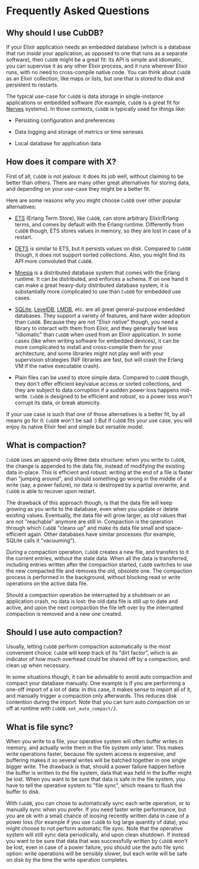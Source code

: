 # Frequently Asked Questions

## Why should I use CubDB?

If your Elixir application needs an embedded database (which is a database that
run _inside_ your application, as opposed to one that runs as a separate
software), then `CubDB` might be a great fit: its API is simple and idiomatic,
you can supervise it as any other Elixir process, and it runs wherever Elixir
runs, with no need to cross-compile native code. You can think about `CubDB` as
an Elixir collection, like maps or lists, but one that is stored to disk and
persistent to restarts.

The typical use-case for `CubDB` is data storage in single-instance applications
or embedded software (for example, `CubDB` is a great fit for
[Nerves](https://nerves-project.org) systems). In those contexts, `CubDB` is
typically used for things like:

  * Persisting configuration and preferences

  * Data logging and storage of metrics or time serieses

  * Local database for application data

## How does it compare with X?

First of all, `CubDB` is not jealous: it does its job well, without claiming to
be better than others. There are many other great alternatives for storing data,
and depending on your use-case they might be a better fit.

Here are some reasons why you might choose `CubDB` over other popular
alternatives:

  * [ETS](http://erlang.org/doc/man/ets.html) (Erlang Term Store), like `CubDB`,
    can store arbitrary Elixir/Erlang terms, and comes by default with the
    Erlang runtime. Differently from `CubDB` though, ETS stores values in
    memory, so they are lost in case of a restart.

  * [DETS](http://erlang.org/doc/man/dets.html) is similar to ETS, but it
    persists values on disk. Compared to `CubDB` though, it does not support
    sorted collections. Also, you might find its API more convoluted that
    `CubDB`.

  * [Mnesia](http://erlang.org/doc/man/mnesia.html) is a distributed database
    system that comes with the Erlang runtime. It can be distributed, and
    enforces a schema. If on one hand it can make a great heavy-duty distributed
    database system, it is substantially more complicated to use than `CubDB`
    for embedded use cases.

  * [SQLite](https://www.sqlite.org/index.html),
    [LevelDB](https://github.com/google/leveldb),
    [LMDB](https://symas.com/lmdb/), etc. are all great general-purpose embedded
    databases. They support a variety of features, and have wider adoption than
    `CubDB`. Because they are not "Elixir native" though, you need a library to
    interact with them from Elixir, and they generally feel less "idiomatic"
    than `CubDB` when used from an Elixir application. In some cases (like when
    writing software for embedded devices), it can be more complicated to
    install and cross-compile them for your architecture, and some libraries
    might not play well with your supervision strategies (NIF libraries are
    fast, but will crash the Erlang VM if the native executable crash).

  * Plain files can be used to store simple data. Compared to `CubDB` though,
    they don't offer efficient key/value access or sorted collections, and they
    are subject to data corruption if a sudden power loss happens mid-write.
    `CubDB` is designed to be efficient and robust, so a power loss won't
    corrupt its data, or break atomicity.

If your use case is such that one of those alternatives is a better fit, by all
means go for it: `CubDB` won't be sad :) But if `CubDB` fits your use case, you
will enjoy its native Elixir feel and simple but versatile model.

## What is compaction?

`CubDB` uses an append-only Btree data structure: when you write to `CubDB`, the
change is appended to the data file, instead of modifying the existing data
in-place. This is efficient and robust: writing at the end of a file is faster
than "jumping around", and should something go wrong in the middle of a write
(say, a power failure), no data is destroyed by a partial overwrite, and `CubDB`
is able to recover upon restart.

The drawback of this approach though, is that the data file will keep growing as
you write to the database, even when you update or delete existing values.
Eventually, the data file will grow larger, as old values that are not
"reachable" anymore are still in. Compaction is the operation through which
`CubDB` "cleans up" and make its data file small and space-efficient again.
Other databases have similar processes (for example, SQLite calls it
"vacuuming").

During a compaction operation, `CubDB` creates a new file, and transfers to it
the current entries, without the stale data. When all the data is transferred,
including entries written after the compaction started, `CubDB` switches to use
the new compacted file and removes the old, obsolete one. The compaction process
is performed in the background, without blocking read or write operations on the
active data file.

Should a compaction operation be interrupted by a shutdown or an application
crash, no data is lost: the old data file is still up to date and active, and
upon the next compaction the file left over by the interrupted compaction is
removed and a new one created.

## Should I use auto compaction?

Usually, letting `CubDB` perform compaction automatically is the most convenient
choice: `CubDB` will keep track of its "dirt factor", which is an indicator of
how much overhead could be shaved off by a compaction, and clean up when
necessary.

In some situations though, it can be advisable to avoid auto compaction and
compact your database manually. One example is if you are performing a one-off
import of a lot of data: in this case, it makes sense to import all of it, and
manually trigger a compaction only afterwards. This reduces disk contention
during the import. Note that you can turn auto compaction on or off at runtime
with `CubDB.set_auto_compact/2`.

## What is file sync?

When you write to a file, your operative system will often buffer writes in
memory, and actually write them in the file system only later. This makes write
operations faster, because file system access is expensive, and buffering makes
it so several writes will be batched together in one single bigger write. The
drawback is that, should a power failure happen before the buffer is written to
the file system, data that was held in the buffer might be lost. When you want
to be sure that data is safe in the file system, you have to tell the operative
system to "file sync", which means to flush the buffer to disk.

With `CubDB`, you can chose to automatically sync each write operation, or to
manually sync when you prefer. If you need faster write performance, but you are
ok with a small chance of loosing recently written data in case of a power loss
(for example if you use `CubDB` to log large quantity of data), you might choose
to not perform automatic file sync. Note that the operative system will still
sync data periodically, and upon clean shutdown. If instead you want to be sure
that data that was successfully written by `CubDB` won't be lost, even in case
of a power failure, you should use the auto file sync option: write operations
will be sensibly slower, but each write will be safe on disk by the time the
write operation completes.

